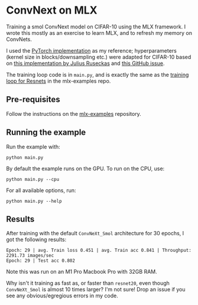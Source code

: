 # ConvNext on MLX

Training a smol ConvNext model on CIFAR-10 using the MLX framework. I wrote this mostly as an exercise to learn MLX, and to refresh my memory on ConvNets.

I used the [PyTorch implementation](https://pytorch.org/vision/main/_modules/torchvision/models/convnext.html#convnext_tiny) as my reference; hyperparameters (kernel size in blocks/downsampling etc.) were adapted for CIFAR-10 based on [this implementation by Julius Ruseckas](https://juliusruseckas.github.io/ml/convnext-cifar10.html) and [this GitHub issue](https://github.com/facebookresearch/ConvNeXt/issues/134#issuecomment-1534986992).

The training loop code is in `main.py`, and is exactly the same as the [training loop for Resnets](https://github.com/ml-explore/mlx-examples/blob/main/cifar/main.py) in the mlx-examples repo.

## Pre-requisites

Follow the instructions on the [mlx-examples](https://github.com/ml-explore/mlx) repository.

## Running the example

Run the example with:

```
python main.py
```

By default the example runs on the GPU. To run on the CPU, use: 

```
python main.py --cpu
```

For all available options, run:

```
python main.py --help
```

## Results

After training with the default `ConvNeXt_Smol` architecture for 30 epochs, I got the following results:

```
Epoch: 29 | avg. Train loss 0.451 | avg. Train acc 0.841 | Throughput: 2291.73 images/sec
Epoch: 29 | Test acc 0.802
```

Note this was run on an M1 Pro Macbook Pro with 32GB RAM.

Why isn't it training as fast as, or faster than `resnet20`, even though `ConvNeXt_Smol` is almost 10 times larger? I'm not sure! Drop an issue if you see any obvious/egregious errors in my code.